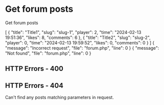 # Get forum posts

<highlight>Get forum posts</highlight>

<api-endpoint openapi-path="./../../data.yaml" endpoint="/forum" method="GET">
	<response type="200">
		<sample lang="JSON">
			[
				{
					"title": "Title1",
					"slug": "slug-1",
					"player": 2,
					"time": "2024-02-13 19:51:36",
					"likes": 8,
					"comments": 6
				},
				{
					"title": "Title2",
					"slug": "slug-2",
					"player": 0,
					"time": "2024-02-13 19:59:52",
					"likes": 0,
					"comments": 0
				}
			]
		</sample>
	</response>
	<response type="400">
		<sample lang="JSON">
			{
				"message": "Incorrect request",
				"file": "forum.php",
				"line": 0
			}
		</sample>
	</response>
	<response type="404">
		<sample lang="JSON">
			{
				"message": "Not found",
				"file": "forum.php",
				"line": 0
			}
		</sample>
	</response>
</api-endpoint>

## HTTP Errors - 400
<deflist collapsible="false">
	<include from="error.md" element-id="uop"/>
	<include from="error.md" element-id="uqs"/>
</deflist>

## HTTP Errors - 404
<deflist collapsible="false">
	<include from="error.md" element-id="pde"/>
	<def title="Can't find any post matching conditions">
		Can't find any posts matching parameters in request.
	</def>
</deflist>